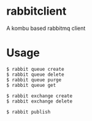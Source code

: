 rabbitclient
============

A kombu based rabbitmq client


Usage
=====

    $ rabbit queue create
    $ rabbit queue delete
    $ rabbit queue purge
    $ rabbit queue get

    $ rabbit exchange create
    $ rabbit exchange delete

    $ rabbit publish

